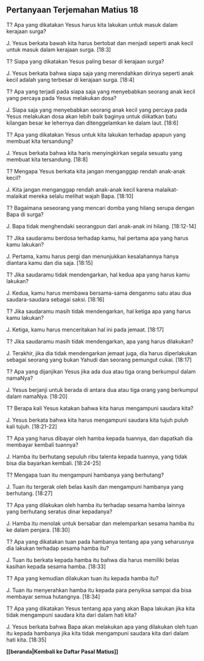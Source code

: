 ﻿## Pertanyaan Terjemahan Matius 18 ##

T? Apa yang dikatakan Yesus harus kita lakukan untuk masuk dalam kerajaan surga?

J. Yesus berkata bawah kita harus bertobat dan menjadi seperti anak kecil untuk masuk dalam kerajaan surga. [18:3]

T? Siapa yang dikatakan Yesus paling besar di kerajaan surga?

J. Yesus berkata bahwa siapa saja yang merendahkan dirinya seperti anak kecil adalah yang terbesar di kerajaan surga. [18:4]

T? Apa yang terjadi pada siapa saja yang menyebabkan seorang anak kecil yang percaya pada Yesus melakukan dosa?

J. Siapa saja yang menyebabkan seorang anak kecil yang percaya pada Yesus melakukan dosa akan lebih baik baginya untuk diikatkan batu kilangan besar ke lehernya dan ditenggelamkan ke dalam laut. [18:6]

T? Apa yang dikatakan Yesus untuk kita lakukan terhadap apapun yang membuat kita tersandung?

J. Yesus berkata bahwa kita haris menyingkirkan segala sesuatu yang membuat kita tersandung. [18:8]

T? Mengapa Yesus berkata kita jangan menganggap rendah anak-anak kecil?

J. Kita jangan menganggap rendah anak-anak kecil karena malaikat-malaikat mereka selalu melihat wajah Bapa. [18:10]

T? Bagaimana seseorang yang mencari domba yang hilang serupa dengan Bapa di surga?

J. Bapa tidak menghendaki seorangpun dari anak-anak ini hilang. [18:12-14]

T? Jika saudaramu berdosa terhadap kamu, hal pertama apa yang harus kamu lakukan?

J. Pertama, kamu harus pergi dan menunjukkan kesalahannya hanya diantara kamu dan dia saja. [18:15]

T? Jika saudaramu tidak mendengarkan, hal kedua apa yang harus kamu lakukan?

J. Kedua, kamu harus membawa bersama-sama denganmu satu atau dua saudara-saudara sebagai saksi. [18:16]

T? Jika saudaramu masih tidak mendengarkan, hal ketiga apa yang harus kamu lakukan?

J. Ketiga, kamu harus menceritakan hal ini pada jemaat. [18:17]

T? Jika saudaramu masih tidak mendengarkan, apa yang harus dilakukan?

J. Terakhir, jika dia tidak mendengarkan jemaat juga, dia harus diperlakukan sebagai seorang yang bukan Yahudi dan seorang pemungut cukai. [18:17]

T? Apa yang dijanjikan Yesus jika ada dua atau tiga orang berkumpul dalam namaNya?

J. Yesus berjanji untuk berada di antara dua atau tiga orang yang berkumpul dalam namaNya. [18:20]

T? Berapa kali Yesus katakan bahwa kita harus mengampuni saudara kita?

J. Yesus berkata bahwa kita harus mengampuni saudara kita tujuh puluh kali tujuh. [18:21-22]

T? Apa yang harus dibayar oleh hamba kepada tuannya, dan dapatkah dia membayar kembali tuannya?

J. Hamba itu berhutang sepuluh ribu talenta kepada tuannya, yang tidak bisa dia bayarkan kembali. [18:24-25]

T? Mengapa tuan itu mengampuni hambanya yang berhutang?

J. Tuan itu tergerak oleh belas kasih dan mengampuni hambanya yang berhutang. [18:27]

T? Apa yang dilakukan oleh hamba itu terhadap sesama hamba lainnya yang berhutang seratus dinar kepadanya?

J. Hamba itu menolak untuk bersabar dan melemparkan sesama hamba itu ke dalam penjara. [18:30]

T? Apa yang dikatakan tuan pada hambanya tentang apa yang seharusnya dia lakukan terhadap sesama hamba itu?

J. Tuan itu berkata kepada hamba itu bahwa dia harus memiliki belas kasihan kepada sesama hamba. [18:33]

T? Apa yang kemudian dilakukan tuan itu kepada hamba itu?

J. Tuan itu menyerahkan hamba itu kepada para penyiksa sampai dia bisa membayar semua hutangnya. [18:34]

T? Apa yang dikatakan Yesus tentang apa yang akan Bapa lakukan jika kita tidak mengampuni saudara kita dari dalam hati kita?

J. Yesus berkata bahwa Bapa akan melakukan apa yang dilakukan oleh tuan itu kepada hambanya jika kita tidak mengampuni saudara kita dari dalam hati kita. [18:35]

__[[beranda|Kembali ke Daftar Pasal Matius]]__

